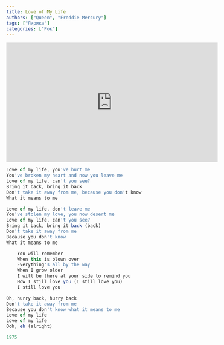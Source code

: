 ```yaml
---
title: Love of My Life
authors: ["Queen", "Freddie Mercury"]
tags: ["Лирика"]
categories: ["Рок"]
---
```


<iframe width="560" height="315" src="https://www.youtube.com/embed/sUJkCXE4sAA" frameborder="0" allow="accelerometer; autoplay; encrypted-media; gyroscope; picture-in-picture" allowfullscreen></iframe>

``` js
Love of my life, you've hurt me
You've broken my heart and now you leave me
Love of my life, can't you see?
Bring it back, bring it back
Don't take it away from me, because you don't know
What it means to me

Love of my life, don't leave me
You've stolen my love, you now desert me
Love of my life, can't you see?
Bring it back, bring it back (back)
Don't take it away from me
Because you don't know
What it means to me

    You will remember
    When this is blown over
    Everything's all by the way
    When I grow older
    I will be there at your side to remind you
    How I still love you (I still love you)
    I still love you

Oh, hurry back, hurry back
Don't take it away from me
Because you don't know what it means to me
Love of my life
Love of my life
Ooh, eh (alright)

1975

```
